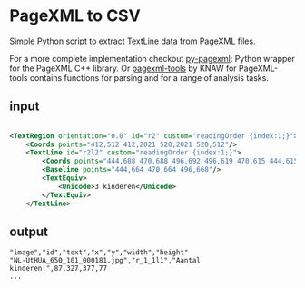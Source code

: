 # PageXML to CSV 

Simple Python script to extract TextLine data from PageXML files.

For a more complete implementation checkout [py-pagexml](https://omni-us.github.io/pagexml/py-pagexml/): Python wrapper for the PageXML C++ library.
Or [pagexml-tools](https://github.com/knaw-huc/pagexml) by KNAW for PageXML-tools contains functions for parsing and for a range of analysis tasks.


## input
```xml
        
<TextRegion orientation="0.0" id="r2" custom="readingOrder {index:1;}">
    <Coords points="412,512 412,2021 520,2021 520,512"/>
    <TextLine id="r2l2" custom="readingOrder {index:1;}">
        <Coords points="444,688 470,688 496,692 496,619 470,615 444,615"/>
        <Baseline points="444,664 470,664 496,668"/>
        <TextEquiv>
            <Unicode>3 kinderen</Unicode>
        </TextEquiv>
    </TextLine>
```

## output
```csv
"image","id","text","x","y","width","height"
"NL-UtHUA_650_101_000181.jpg","r_1_1l1","Aantal kinderen:",87,327,377,77
...
```
